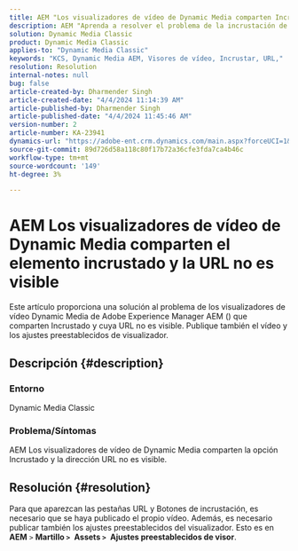 ```yaml
---
title: AEM "Los visualizadores de vídeo de Dynamic Media comparten Incrustado y la URL no es visible"
description: AEM "Aprenda a resolver el problema de la incrustación de recursos en los que los visores de vídeo de Dynamic Media comparten y la URL no es visible".
solution: Dynamic Media Classic
product: Dynamic Media Classic
applies-to: "Dynamic Media Classic"
keywords: "KCS, Dynamic Media AEM, Visores de vídeo, Incrustar, URL,"
resolution: Resolution
internal-notes: null
bug: false
article-created-by: Dharmender Singh
article-created-date: "4/4/2024 11:14:39 AM"
article-published-by: Dharmender Singh
article-published-date: "4/4/2024 11:45:46 AM"
version-number: 2
article-number: KA-23941
dynamics-url: "https://adobe-ent.crm.dynamics.com/main.aspx?forceUCI=1&pagetype=entityrecord&etn=knowledgearticle&id=fd813f81-74f2-ee11-904b-6045bd04ed02"
source-git-commit: 89d726d58a118c80f17b72a36cfe3fda7ca4b46c
workflow-type: tm+mt
source-wordcount: '149'
ht-degree: 3%

---
```


# AEM Los visualizadores de vídeo de Dynamic Media comparten el elemento incrustado y la URL no es visible


Este artículo proporciona una solución al problema de los visualizadores de vídeo Dynamic Media de Adobe Experience Manager AEM () que comparten Incrustado y cuya URL no es visible. Publique también el vídeo y los ajustes preestablecidos de visualizador.

## Descripción {#description}


### Entorno<b> </b>

Dynamic Media Classic

### Problema/Síntomas

AEM Los visualizadores de vídeo de Dynamic Media comparten la opción Incrustado y la dirección URL no es visible.


## Resolución {#resolution}


Para que aparezcan las pestañas URL y Botones de incrustación, es necesario que se haya publicado el propio vídeo. Además, es necesario publicar también los ajustes preestablecidos del visualizador. Esto es en <b>AEM</b> `>`  <b>Martillo `>` </b> <b>Assets `>` </b> <b>Ajustes preestablecidos de visor</b>.
